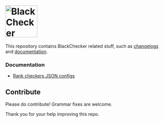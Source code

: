 # <img src="https://checker.black/img/logo.svg" height=100 alt="BlackChecker" />

This repository contains BlackChecker related stuff, such as [changelogs](CHANGELOG.md) and [documentation](#documentation).

### Documentation

- [Rank checkers JSON configs](RankChecker.md)

## Contribute

Please do contribute! Grammar fixes are welcome.

Thank you for your help improving this repo.
